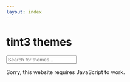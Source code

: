 ```yaml
---
layout: index
---
```


# tint3 themes

<input id="search" type="text" placeholder="Search for themes...">

<ul id="themes" class="flex gallery two four-500"></ul>

<noscript>
  Sorry, this website requires JavaScript to work.
</noscript>
